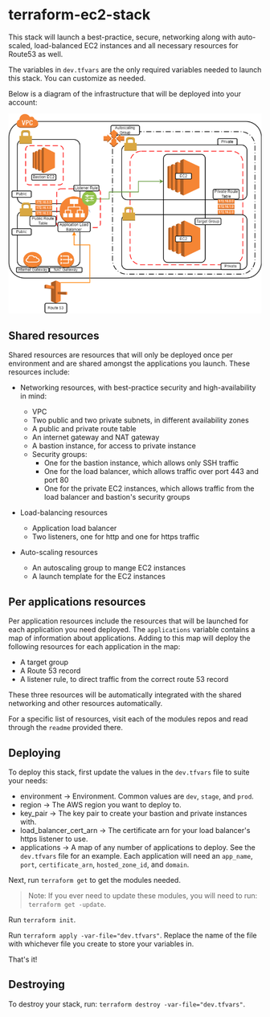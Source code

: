 # terraform-ec2-stack
This stack will launch a best-practice, secure, networking along with auto-scaled, load-balanced EC2 instances and all
necessary resources for Route53 as well.

The variables in `dev.tfvars` are the only required variables needed to launch this stack. You can customize as needed.

Below is a diagram of the infrastructure that will be deployed into your account:

![EC2 Stack](/terraform-ec2/EC2_Stack_Diagram.png)

## Shared resources
Shared resources are resources that will only be deployed once per environment and are shared amongst the applications you
launch. These resources include:

* Networking resources, with best-practice security and high-availability in mind:
    - VPC
    - Two public and two private subnets, in different availability zones
    - A public and private route table
    - An internet gateway and NAT gateway
    - A bastion instance, for access to private instance
    - Security groups:
        * One for the bastion instance, which allows only SSH traffic
        * One for the load balancer, which allows traffic over port 443 and port 80
        * One for the private EC2 instances, which allows traffic from the load balancer and bastion's security groups
    
* Load-balancing resources
    - Application load balancer
    - Two listeners, one for http and one for https traffic
    
* Auto-scaling resources
    - An autoscaling group to mange EC2 instances
    - A launch template for the EC2 instances

## Per applications resources
Per application resources include the resources that will be launched for each application you need deployed. The
`applications` variable contains a map of information about applications. Adding to this map will deploy the following
resources for each application in the map:

* A target group
* A Route 53 record
* A listener rule, to direct traffic from the correct route 53 record

These three resources will be automatically integrated with the shared networking and other resources automatically.

For a specific list of resources, visit each of the modules repos and read through the `readme` provided there.

## Deploying
To deploy this stack, first update the values in the `dev.tfvars` file to suite your needs:

* environment &rarr; Environment. Common values are `dev`, `stage`, and `prod`.
* region &rarr; The AWS region you want to deploy to.
* key_pair &rarr; The key pair to create your bastion and private instances with.
* load_balancer_cert_arn &rarr; The certificate arn for your load balancer's https listener to use.
* applications &rarr; A map of any number of applications to deploy. See the `dev.tfvars` file for an example. Each
  application will need an `app_name`, `port`, `certificate_arn`, `hosted_zone_id`, and `domain`.
  
Next, run `terraform get` to get the modules needed.
> Note: If you ever need to update these modules, you will need to run: `terraform get -update`.

Run `terraform init`.

Run `terraform apply -var-file="dev.tfvars"`. Replace the name of the file with whichever file you create to store your
variables in.

That's it!

## Destroying
To destroy your stack, run: `terraform destroy -var-file="dev.tfvars"`.